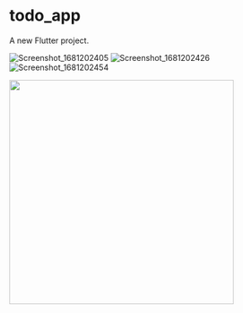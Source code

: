# todo_app

A new Flutter project.

![Screenshot_1681202405](https://user-images.githubusercontent.com/71324089/231664387-4c32b671-ca5c-4a04-8dae-1bd9ba53d7f4.png)
![Screenshot_1681202426](https://user-images.githubusercontent.com/71324089/231664397-756775dc-3f18-4fe5-9ae0-2adbfcad489e.png)
![Screenshot_1681202454](https://user-images.githubusercontent.com/71324089/231664403-969ac703-66ac-437a-9785-e964915c06f2.png)

<img src="https://user-images.githubusercontent.com/71324089/231664387-4c32b671-ca5c-4a04-8dae-1bd9ba53d7f4.png" width=400>
